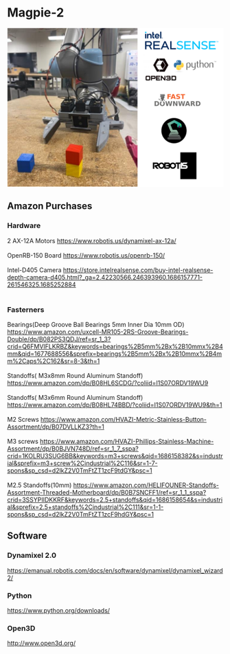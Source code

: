 # Magpie-2

![Gripper](/./images/Magpie-2.png)
## Amazon Purchases
### Hardware
2 AX-12A Motors
https://www.robotis.us/dynamixel-ax-12a/
<br/><br/>
OpenRB-150 Board
https://www.robotis.us/openrb-150/
<br/><br/>
Intel-D405 Camera
https://store.intelrealsense.com/buy-intel-realsense-depth-camera-d405.html?_ga=2.42230566.246393960.1686157771-261546325.1685252884
<br/><br/>
### Fasterners
Bearings(Deep Groove Ball Bearings 5mm Inner Dia 10mm OD)
https://www.amazon.com/uxcell-MR105-2RS-Groove-Bearings-Double/dp/B082PS3QDJ/ref=sr_1_3?crid=Q6FMVIFLKRBZ&keywords=bearings%2B5mm%2Bx%2B10mmx%2B4mm&qid=1677688556&sprefix=bearings%2B5mm%2Bx%2B10mmx%2B4mm%2Caps%2C162&sr=8-3&th=1
<br/><br/>
Standoffs( M3x8mm Round Aluminum Standoff)
https://www.amazon.com/dp/B08HL6SCDG/?coliid=I1S07ORDV19WU9
<br/><br/>
Standoffs( M3x6mm Round Aluminum Standoff)
https://www.amazon.com/dp/B08HL74BBD/?coliid=I1S07ORDV19WU9&th=1
<br/><br/>
M2 Screws
https://www.amazon.com/HVAZI-Metric-Stainless-Button-Assortment/dp/B07DVLLKZ3?th=1
<br/><br/>
M3 screws
https://www.amazon.com/HVAZI-Phillips-Stainless-Machine-Assortment/dp/B0BJVN748D/ref=sr_1_7_sspa?crid=1KOLRU3SUG6BB&keywords=m3+screws&qid=1686158382&s=industrial&sprefix=m3+screw%2Cindustrial%2C116&sr=1-7-spons&sp_csd=d2lkZ2V0TmFtZT1zcF9tdGY&psc=1
<br/><br/>
M2.5 Standoffs(10mm)
https://www.amazon.com/HELIFOUNER-Standoffs-Assortment-Threaded-Motherboard/dp/B0B7SNCFF1/ref=sr_1_1_sspa?crid=3SSYPIIDKKRF&keywords=2.5+standoffs&qid=1686158654&s=industrial&sprefix=2.5+standoffs%2Cindustrial%2C111&sr=1-1-spons&sp_csd=d2lkZ2V0TmFtZT1zcF9hdGY&psc=1
## Software
### Dynamixel 2.0
https://emanual.robotis.com/docs/en/software/dynamixel/dynamixel_wizard2/
### Python
https://www.python.org/downloads/
### Open3D
http://www.open3d.org/
